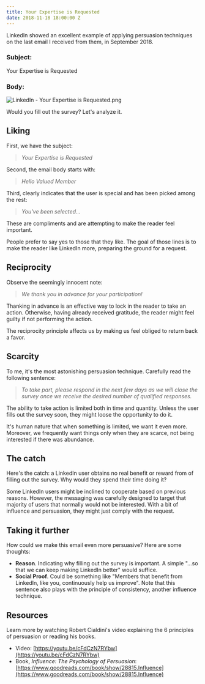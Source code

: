 ```yaml
---
title: Your Expertise is Requested
date: 2018-11-18 18:00:00 Z
---
```


LinkedIn showed an excellent example of applying persuasion techniques on the last email I received from them, in September 2018.

### Subject:

Your Expertise is Requested

### Body:

![LinkedIn - Your Expertise is Requested.png](/uploads/LinkedIn%20-%20Your%20Expertise%20is%20Requested.png)

Would you fill out the survey? Let's analyze it.

## Liking

First, we have the subject:

> *Your Expertise is Requested*

Second, the email body starts with:

> *Hello Valued Member*

Third, clearly indicates that the user is special and has been picked among the rest:

> *You've been selected...*

These are compliments and are attempting to make the reader feel important.

People prefer to say yes to those that they like. The goal of those lines is to make the reader like LinkedIn more, preparing the ground for a request.

## Reciprocity

Observe the seemingly innocent note:

> *We thank you in advance for your participation!*

Thanking in advance is an effective way to lock in the reader to take an action. Otherwise, having already received gratitude, the reader might feel guilty if not performing the action.

The reciprocity principle affects us by making us feel obliged to return back a favor.

## Scarcity

To me, it's the most astonishing persuasion technique. Carefully read the following sentence:

> *To take part, please respond in the next few days as we will close the survey once we receive the desired number of qualified responses.*

The ability to take action is limited both in time and quantity. Unless the user fills out the survey soon, they might loose the opportunity to do it.

It's human nature that when something is limited, we want it even more. Moreover, we frequently want things only when they are scarce, not being interested if there was abundance.

## The catch

Here's the catch: a LinkedIn user obtains no real benefit or reward from of filling out the survey. Why would they spend their time doing it?

Some LinkedIn users might be inclined to cooperate based on previous reasons. However, the messaging was carefully designed to target that majority of users that normally would not be interested. With a bit of influence and persuasion, they might just comply with the request.

## Taking it further

How could we make this email even more persuasive? Here are some thoughts:

* **Reason**. Indicating why filling out the survey is important. A simple "...so that we can keep making LinkedIn better" would suffice.
* **Social Proof**. Could be something like "Members that benefit from LinkedIn, like you, continuously help us improve". Note that this sentence also plays with the principle of consistency, another influence technique.

## Resources

Learn more by watching Robert Cialdini's video explaining the 6 principles of persuasion or reading his books.

* Video: [https://youtu.be/cFdCzN7RYbw](https://youtu.be/cFdCzN7RYbw)
* Book, *Influence: The Psychology of Persuasion*: [https://www.goodreads.com/book/show/28815.Influence](https://www.goodreads.com/book/show/28815.Influence)
